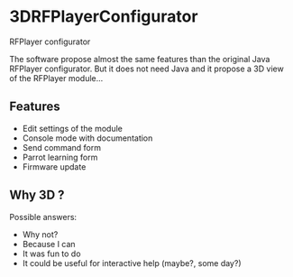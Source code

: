 # 3DRFPlayerConfigurator
RFPlayer configurator

The software propose almost the same features than the original Java RFPlayer configurator. But it does not need Java and it propose a 3D view of the RFPlayer module...
## Features
 * Edit settings of the module
 * Console mode with documentation
 * Send command form
 * Parrot learning form
 * Firmware update

## Why 3D ?
Possible answers:
 * Why not?
 * Because I can
 * It was fun to do
 * It could be useful for interactive help (maybe?, some day?)

